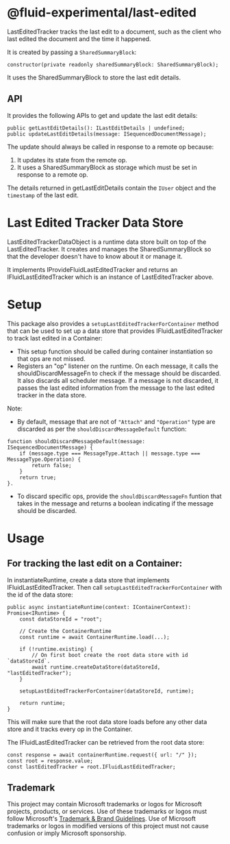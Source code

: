 # @fluid-experimental/last-edited

LastEditedTracker tracks the last edit to a document, such as the client who last edited the document and the time it happened.

It is created by passing a `SharedSummaryBlock`:

```
constructor(private readonly sharedSummaryBlock: SharedSummaryBlock);
```

It uses the SharedSummaryBlock to store the last edit details.

## API

It provides the following APIs to get and update the last edit details:

```
public getLastEditDetails(): ILastEditDetails | undefined;
public updateLastEditDetails(message: ISequencedDocumentMessage);
```

The update should always be called in response to a remote op because:

1. It updates its state from the remote op.
2. It uses a SharedSummaryBlock as storage which must be set in response to a remote op.

The details returned in getLastEditDetails contain the `IUser` object and the `timestamp` of the last edit.

# Last Edited Tracker Data Store

LastEditedTrackerDataObject is a runtime data store built on top of the LastEditedTracker. It creates and manages the SharedSummaryBlock so that the developer doesn't have to know about it or manage it.

It implements IProvideFluidLastEditedTracker and returns an IFluidLastEditedTracker which is an instance of LastEditedTracker above.

# Setup

This package also provides a `setupLastEditedTrackerForContainer` method that can be used to set up a data store that provides IFluidLastEditedTracker to track last edited in a Container:

-   This setup function should be called during container instantiation so that ops are not missed.
-   Registers an "op" listener on the runtime. On each message, it calls the shouldDiscardMessageFn to check if the message should be discarded. It also discards all scheduler message. If a message is not discarded, it passes the last edited information from the message to the last edited tracker in the data store.

Note:

-   By default, message that are not of `"Attach"` and `"Operation"` type are discarded as per the `shouldDiscardMessageDefault` function:

```
function shouldDiscardMessageDefault(message: ISequencedDocumentMessage) {
    if (message.type === MessageType.Attach || message.type === MessageType.Operation) {
        return false;
    }
    return true;
}.
```

-   To discard specific ops, provide the `shouldDiscardMessageFn` funtion that takes in the message and returns a boolean indicating if the message should be discarded.

# Usage

## For tracking the last edit on a Container:

In instantiateRuntime, create a data store that implements IFluidLastEditedTracker. Then call `setupLastEditedTrackerForContainer` with the id of the data store:

```
public async instantiateRuntime(context: IContainerContext): Promise<IRuntime> {
    const dataStoreId = "root";

    // Create the ContainerRuntime
    const runtime = await ContainerRuntime.load(...);

    if (!runtime.existing) {
        // On first boot create the root data store with id `dataStoreId`.
        await runtime.createDataStore(dataStoreId, "lastEditedTracker");
    }

    setupLastEditedTrackerForContainer(dataStoreId, runtime);

    return runtime;
}
```

This will make sure that the root data store loads before any other data store and it tracks every op in the Container.

The IFluidLastEditedTracker can be retrieved from the root data store:

```
const response = await containerRuntime.request({ url: "/" });
const root = response.value;
const lastEditedTracker = root.IFluidLastEditedTracker;
```

## Trademark

This project may contain Microsoft trademarks or logos for Microsoft projects, products, or services. Use of these trademarks
or logos must follow Microsoft's [Trademark & Brand Guidelines](https://www.microsoft.com/en-us/legal/intellectualproperty/trademarks/usage/general).
Use of Microsoft trademarks or logos in modified versions of this project must not cause confusion or imply Microsoft sponsorship.
